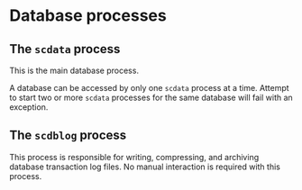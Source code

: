 # Database processes

## The `scdata` process

This is the main database process.

A database can be accessed by only one `scdata` process at a time.
Attempt to start two or more `scdata` processes for the same database will fail with an exception.

## The `scdblog` process

This process is responsible for writing, compressing, and archiving database transaction log files.
No manual interaction is required with this process.